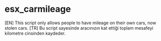 # esx_carmileage
[EN]
This script only allows people to have mileage on their own cars, now stolen cars.
[TR]
Bu script sayesinde aracınızın kat ettiği toplam mesafeyi kilometre cinsinden kaydeder.
